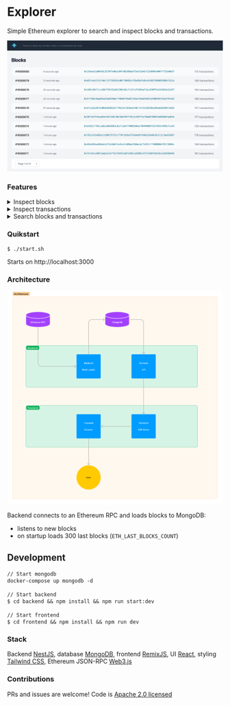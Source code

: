 # Explorer

Simple Ethereum explorer to search and inspect blocks and transactions. 

<img src="docs/main.png" alt="Explorer">

### Features

<details>
  <summary>Inspect blocks</summary>
  <img src="docs/inspect-blocks.png" alt="Inspect blocks">
</details>

<details>
  <summary>Inspect transactions</summary>
  <img src="docs/inspect-transactions.png" alt="Inspect transactions">
</details>

<details>
  <summary>Search blocks and transactions</summary>
  <img src="docs/search-string.png" alt="Search blocks and transactions">
</details>

### Quikstart

```
$ ./start.sh
```

Starts on http://localhost:3000

### Architecture

<img src="docs/architecture.png" alt="Architecture">

Backend connects to an Ethereum RPC and loads blocks to MongoDB:
- listens to new blocks
- on startup loads 300 last blocks (`ETH_LAST_BLOCKS_COUNT`)

## Development
```
// Start mongodb
docker-compose up mongodb -d

// Start backend 
$ cd backend && npm install && npm run start:dev
 
// Start frontend
$ cd frontend && npm install && npm run dev
```

### Stack
Backend [NestJS](https://docs.nestjs.com/), database [MongoDB](https://docs.nestjs.com/techniques/mongodb#mongo), 
frontend  [RemixJS](https://remix.run/), UI [React](https://reactjs.org/), 
styling [Tailwind CSS](https://tailwindcss.com/), Ethereum JSON-RPC [Web3.js](https://www.npmjs.com/package/web3)

### Contributions
PRs and issues are welcome! Code is [Apache 2.0 licensed](./LICENSE)